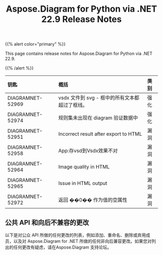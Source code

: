 ﻿---
title: Aspose.Diagram for Python via .NET 22.9 Release Notes
type: docs
weight: 18
url: /zh/python-net/aspose-diagram-for-python-via-net-22-9-release-notes/
---
{{% alert color="primary" %}} 

This page contains release notes for Aspose.Diagram for Python via .NET 22.9.

{{% /alert %}} 

|**钥匙**|**概括**|**类别**|
|:- |:- |:- |
|DIAGRAMNET-52969|vsdx 文件到 svg - 框中的所有文本都超过了框线。|强化|
|DIAGRAMNET-52974|规则集未出现在 diagram 验证数据中|强化|
|DIAGRAMNET-52951|Incorrect result after export to HTML|漏洞|
|DIAGRAMNET-52958|App:存vsd到Vsdx效果不对|漏洞|
|DIAGRAMNET-52964|Image quality in HTML|漏洞|
|DIAGRAMNET-52965|Issue in HTML output|漏洞|
|DIAGRAMNET-52972|返回 ��0�� 作为值的空属性|漏洞|

## **公共 API 和向后不兼容的更改**
以下是对公众 API 所做的任何更改的列表，例如添加、重命名、删除或弃用成员，以及对 Aspose.Diagram for .NET 所做的任何非向后兼容更改。如果您对列出的任何更改有疑虑，请在Aspose.Diagram 支持论坛。